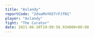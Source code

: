 ```yaml
---
title: "Aslandy"
reportCode: "2dxwMnYH37rFJfN1"
player: "Aslandy"
fight: "The Curator"
date: 2021-06-30T19:09:58.934000+00:00
---
```

